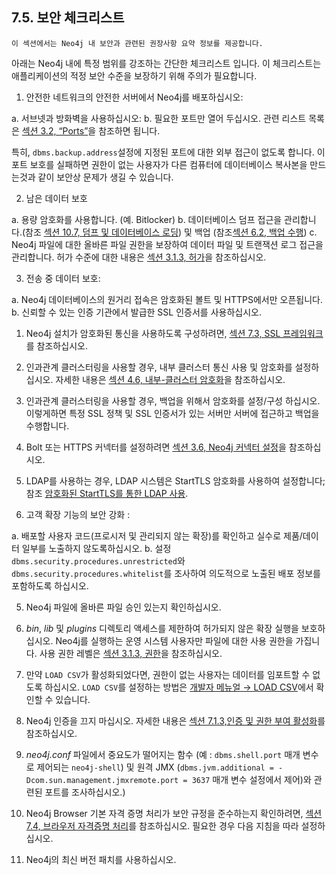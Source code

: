 
## 7.5. 보안 체크리스트 

```
이 섹션에서는 Neo4j 내 보안과 관련된 권장사항 요약 정보를 제공합니다. 
```

아래는 Neo4j 내에 특정 범위를 강조하는 간단한 체크리스트 입니다. 이 체크리스트는 애플리케이션의 적정 보안 수준을 보장하기 위해 주의가 필요합니다. 

1. 안전한 네트워크의 안전한 서버에서 Neo4j를 배포하십시오:

a. 서브넷과 방화벽을 사용하십시오:
b. 필요한 포트만 열어 두십시오. 관련 리스트 목록은 [섹션 3.2, “Ports”](../configuration/ports.md)을 참조하면 됩니다. 

특히, ````dbms.backup.address````설정에 지정된 포트에 대한 외부 접근이 없도록 합니다. 이 포트 보호를 실패하면 권한이 없는 사용자가 다른 컴퓨터에 데이터베이스 복사본을 만드는것과 같이 보안상 문제가 생길 수 있습니다.

2. 남은 데이터 보호 

a. 용량 암호화를 사용합니다. (예. Bitlocker)
b. 데이터베이스 덤프 접근을 관리합니다.(참조 [섹션 10.7, 덤프 및 데이터베이스 로딩](../tools/dump-load.md)) 및 백업 (참조[섹션 6.2, 백업 수행](../backup/perform-backup.md))
c. Neo4j 파일에 대한 올바른 파일 권한을 보장하여 데이터 파일 및 트랜잭션 로그 접근을 관리합니다. 허가 수준에 대한 내용은 [섹션 3.1.3, 허가](../configuration/file-locations.md)을 참조하십시오. 

3. 전송 중 데이터 보호:

a. Neo4j 데이터베이스의 원거리 접속은 암호화된 볼트 및 HTTPS에서만 오픈됩니다. 
b. 신뢰할 수 있는 인증 기관에서 발급한 SSL 인증서를 사용하십시오.

   1. Neo4j 설치가 암호화된 통신을 사용하도록 구성하려면, [섹션 7.3, SSL 프레임워크](./ssl-framework.md)를 참조하십시오. 
   2. 인과관계 클러스터링을 사용할 경우, 내부 클러스터 통신 사용 및 암호화를 설정하십시오. 
   자세한 내용은 [섹션 4.6, 내부-클러스터 암호화](../clustering/intra-cluster-encryption.md)을 참조하십시오. 
   3. 인과관계 클러스터링을 사용할 경우, 백업을 위해서 암호화를 설정/구성 하십시오. 이렇게하면 특정 SSL 정책 및 SSL 인증서가 있는 서버만 서버에 접근하고 백업을 수행합니다. 
   4. Bolt 또는 HTTPS 커넥터를 설정하려면 [섹션 3.6, Neo4j 커넥터 설정](../configuration/connectors.md)을 참조하십시오. 
   5. LDAP를 사용하는 경우, LDAP 시스템은 StartTLS 암호화를 사용하여 설정합니다; 참조 [암호화된 StartTLS를 통한 LDAP 사용](/security/authentication-authorization/ldap-integration.md).

4. 고객 확장 기능의 보안 강화 :

a. 배포할 사용자 코드(프로시저 및 관리되지 않는 확장)를 확인하고 실수로 제품/데이터 일부를 노출하지 않도록하십시오.
b. 설정 ```dbms.security.procedures.unrestricted```와 ```dbms.security.procedures.whitelist```를 조사하여 의도적으로 노출된 배포 정보를 포함하도록 하십시오. 

5. Neo4j 파일에 올바른 파일 승인 있는지 확인하십시오. 

6. *bin*, *lib* 및 *plugins* 디렉토리 액세스를 제한하여 허가되지 않은 확장 실행을 보호하십시오. Neo4j를 실행하는 운영 시스템 사용자만 파일에 대한 사용 권한을 가집니다. 사용 권한 레벨은 [섹션 3.1.3, 권한](../configuration/file-locations.md)을 참조하십시오. 

7. 만약 ```LOAD CSV```가 활성화되었다면, 권한이 없는 사용자는 데이터를 임포트할 수 없도록 하십시오. ```LOAD CSV```를 설정하는 방법은 [개발자 메뉴얼 → LOAD CSV](https://neo4j.com/docs/developer-manual/3.4/cypher/clauses/load-csv)에서 확인할 수 있습니다. 

8. Neo4j 인증을 끄지 마십시오. 자세한 내용은 [섹션 7.1.3,인증 및 권한 부여 활성화](./authentication-authorization/enable.md)를 참조하십시오. 

9. *neo4j.conf* 파일에서 중요도가 떨어지는 함수 (예 : ```dbms.shell.port``` 매개 변수로 제어되는 ```neo4j-shell```) 및 원격 JMX (```dbms.jvm.additional = -Dcom.sun.management.jmxremote.port = 3637``` 매개 변수 설정에서 제어)와 관련된 포트를 조사하십시오.)
 
10. Neo4j Browser 기본 자격 증명 처리가 보안 규정을 준수하는지 확인하려면, [섹션 7.4, 브라우저 자격증명 처리](./browser.md)를 참조하십시오. 필요한 경우 다음 지침을 따라 설정하십시오.
 
11. Neo4j의 최신 버전 패치를 사용하십시오. 